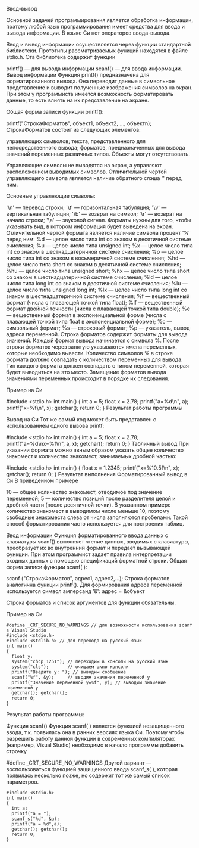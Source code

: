 Ввод-вывод

Основной задачей программирования является обработка информации, поэтому любой язык программирования имеет средства для ввода и вывода информации. В языке Си нет операторов ввода-вывода.

Ввод и вывод информации осуществляется через функции стандартной библиотеки. Прототипы рассматриваемых функций находятся в файле stdio.h. Эта библиотека содержит функции

printf() — для вывода информации
scanf() — для ввода информации.
Вывод информации
Функция printf() предназначена для форматированного вывода. Она переводит данные в символьное представление и выводит полученные изображения символов на экран. При этом у программиста имеется возможность форматировать данные, то есть влиять на их представление на экране.

Общая форма записи функции printf():

 printf("СтрокаФорматов", объект1, объект2, …, объектn);
СтрокаФорматов состоит из следующих элементов:

управляющих символов;
текста, представленного для непосредственного вывода;
форматов, предназначенных для вывода значений переменных различных типов.
Объекты могут отсутствовать.

Управляющие символы не выводятся на экран, а управляют расположением выводимых символов. Отличительной чертой управляющего символа является наличие обратного слэша '\' перед ним.

Основные управляющие символы:

'\n' — перевод строки;
'\t' — горизонтальная табуляция;
'\v' — вертикальная табуляция;
'\b' — возврат на символ;
'\r' — возврат на начало строки;
'\a' — звуковой сигнал.
Форматы нужны для того, чтобы указывать вид, в котором информация будет выведена на экран. Отличительной чертой формата является наличие символа процент ‘%’ перед ним:
%d — целое число типа int со знаком в десятичной системе счисления;
%u — целое число типа unsigned int;
%x — целое число типа int со знаком в шестнадцатеричной системе счисления;
%o — целое число типа int со знаком в восьмеричной системе счисления;
%hd — целое число типа short со знаком в десятичной системе счисления;
%hu — целое число типа unsigned short;
%hx — целое число типа short со знаком в шестнадцатеричной системе счисления;
%ld — целое число типа long int со знаком в десятичной системе счисления;
%lu — целое число типа unsigned long int;
%lx — целое число типа long int со знаком в шестнадцатеричной системе счисления;
%f — вещественный формат (числа с плавающей точкой типа float);
%lf — вещественный формат двойной точности (числа с плавающей точкой типа double);
%e — вещественный формат в экспоненциальной форме (числа с плавающей точкой типа float в экспоненциальной форме);
%c — символьный формат;
%s — строковый формат;
%p — указатель, вывод адреса переменной.
Строка форматов содержит форматы для вывода значений. Каждый формат вывода начинается с символа %. После строки форматов через запятую указываются имена переменных, которые необходимо вывести. Количество символов % в строке формата должно совпадать с количеством переменных для вывода. Тип каждого формата должен совпадать с типом переменной, которая будет выводиться на это место. Замещение форматов вывода значениями переменных происходит в порядке их следования.

Пример на Си




#include <stdio.h>
int main()
{
int a = 5;
float x = 2.78;
printf("a=%d\n", a);
printf("x=%f\n", x);
getchar();
return 0;
}
Результат работы программы

Вывод на Си
Тот же самый код может быть представлен с использованием одного вызова printf:




#include <stdio.h>
int main()
{
  int a = 5;
  float x = 2.78;
  printf("a=%d\nx=%f\n", a, x);
  getchar();
  return 0;
}
Табличный вывод
При указании формата можно явным образом указать общее количество знакомест и количество знакомест, занимаемых дробной частью:




#include <stdio.h>
int main()
{
  float x = 1.2345;
  printf("x=%10.5f\n", x);
  getchar();
  return 0;
}
Результат выполнения
Форматированный вывод в Си
В приведенном примере

10 — общее количество знакомест, отводимое под значение переменной;
5 — количество позиций после разделителя целой и дробной части (после десятичной точки).
В указанном примере количество знакомест в выводимом числе меньше 10, поэтому свободные знакоместа слева от числа заполняются пробелами. Такой способ форматирования часто используется для построения таблиц.

Ввод информации
Функция форматированного ввода данных с клавиатуры scanf() выполняет чтение данных, вводимых с клавиатуры, преобразует их во внутренний формат и передает вызывающей функции. При этом программист задает правила интерпретации входных данных с помощью спецификаций форматной строки. Общая форма записи функции scanf( ):

 scanf ("CтрокаФорматов", адрес1, адрес2,...);
Строка форматов аналогична функции printf(). Для формирования адреса переменной используется символ амперсанд '&': адрес = &объект

Строка форматов и список аргументов для функции обязательны.

Пример на Си



```
#define _CRT_SECURE_NO_WARNINGS // для возможности использования scanf в Visual Studio
#include <stdio.h>
#include <stdlib.h> // для перехода на русский язык
int main()
{
  float y;
  system("chcp 1251"); // переходим в консоли на русский язык
  system("cls");       // очищаем окно консоли
  printf("Введите y: "); // выводим сообщение
  scanf("%f", &y);     // вводим значения переменной y
  printf("Значение переменной y=%f", y); // выводим значение переменной y
  getchar(); getchar();
  return 0;
}
```

Результат работы программы:

Функция scanf()
Функция scanf( ) является функцией незащищенного ввода, т.к. появилась она в ранних версиях языка Си. Поэтому чтобы разрешить работу данной функции в современных компиляторах (например, Visual Studio) необходимо в начало программы добавить строчку

 #define _CRT_SECURE_NO_WARNINGS 
Другой вариант — воспользоваться функцией защищенного ввода scanf_s( ), которая появилась несколько позже, но содержит тот же самый список параметров.



```
#include <stdio.h>
int main()
{
  int a;
  printf("a = ");
  scanf_s("%d", &a);
  printf("a = %d",a);
  getchar(); getchar();
  return 0;
}
```